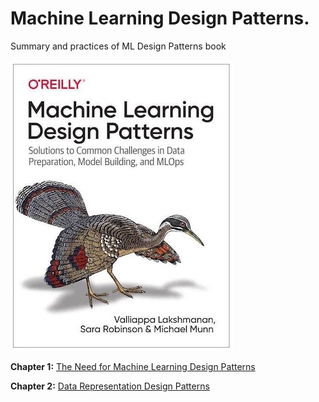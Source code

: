 # Machine Learning Design Patterns.
Summary and practices of ML Design Patterns book

![bookcover](img/bookcover.jpg)

**Chapter 1:** [The Need for Machine Learning Design Patterns](https://github.com/matinkh/MLDesignPatterns/tree/main/Chapter%201%20)

**Chapter 2:** [Data Representation Design Patterns](https://github.com/matinkh/MLDesignPatterns/blob/main/Chapter%202/README.md)
